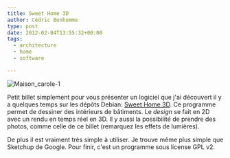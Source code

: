 ```yaml
---
title: Sweet Home 3D
author: Cédric Bonhomme
type: post
date: 2012-02-04T13:55:32+00:00
tags:
  - architecture
  - home
  - software

---
```

![Maison_carole-1](/images/blog/2012/02/Maison_carole-1.png)

Petit billet simplement pour vous présenter un logiciel que j'ai découvert il y a
quelques temps sur les dépôts Debian: [Sweet Home 3D][1]. Ce programme permet de
dessiner des intérieurs de bâtiments. Le _design_ se fait en 2D avec un rendu en temps
réel en 3D. Il y aussi la possibilité de prendre des photos, comme celle de ce billet
(remarquez les effets de lumières).

De plus il est vraiment très simple à utiliser. Je trouve même plus simple que Sketchup
de Google. Pour finir, c'est un programme sous license GPL v2.

 [1]: https://www.sweethome3d.com
